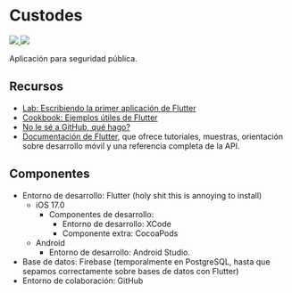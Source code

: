 # Custodes
<a href="https://codeclimate.com/github/Centinela-RR/Custodes/maintainability">
  <img src="https://api.codeclimate.com/v1/badges/45771b35ae3140bb91d3/maintainability" />
</a>
<a href="https://codeclimate.com/github/Centinela-RR/Custodes/test_coverage">
  <img src="https://api.codeclimate.com/v1/badges/45771b35ae3140bb91d3/test_coverage" />
</a>

Aplicación para seguridad pública.

## Recursos

- [Lab: Escribiendo la primer aplicación de Flutter](https://docs.flutter.dev/get-started/codelab)
- [Cookbook: Ejemplos útiles de Flutter](https://docs.flutter.dev/cookbook)
- [No le sé a GitHub, qué hago?](https://github.com/Centinela-RR/Custodes/wiki/Inicio)
- [Documentación de Flutter](https://docs.flutter.dev/), que ofrece tutoriales,
muestras, orientación sobre desarrollo móvil y una referencia completa de la API.

## Componentes
- Entorno de desarrollo: Flutter (holy shit this is annoying to install)
  - iOS 17.0
    - Componentes de desarrollo:
      - Entorno de desarrollo: XCode
      - Componente extra: CocoaPods
  - Android
    - Entorno de desarrollo: Android Studio.
- Base de datos: Firebase (temporalmente en PostgreSQL, hasta que sepamos correctamente sobre bases de datos con Flutter)
- Entorno de colaboración: GitHub
